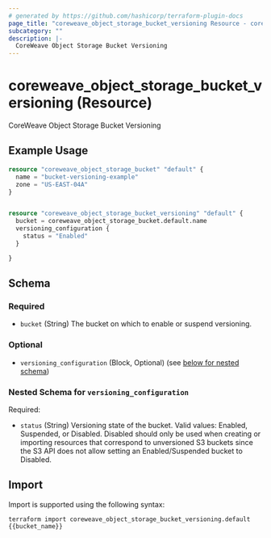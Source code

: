```yaml
---
# generated by https://github.com/hashicorp/terraform-plugin-docs
page_title: "coreweave_object_storage_bucket_versioning Resource - coreweave"
subcategory: ""
description: |-
  CoreWeave Object Storage Bucket Versioning
---
```


# coreweave_object_storage_bucket_versioning (Resource)

CoreWeave Object Storage Bucket Versioning

## Example Usage

```terraform
resource "coreweave_object_storage_bucket" "default" {
  name = "bucket-versioning-example"
  zone = "US-EAST-04A"
}


resource "coreweave_object_storage_bucket_versioning" "default" {
  bucket = coreweave_object_storage_bucket.default.name
  versioning_configuration {
    status = "Enabled"
  }

}
```

<!-- schema generated by tfplugindocs -->
## Schema

### Required

- `bucket` (String) The bucket on which to enable or suspend versioning.

### Optional

- `versioning_configuration` (Block, Optional) (see [below for nested schema](#nestedblock--versioning_configuration))

<a id="nestedblock--versioning_configuration"></a>
### Nested Schema for `versioning_configuration`

Required:

- `status` (String) Versioning state of the bucket. Valid values: Enabled, Suspended, or Disabled. Disabled should only be used when creating or importing resources that correspond to unversioned S3 buckets since the S3 API does not allow setting an Enabled/Suspended bucket to Disabled.

## Import

Import is supported using the following syntax:

```shell
terraform import coreweave_object_storage_bucket_versioning.default {{bucket_name}}
```
